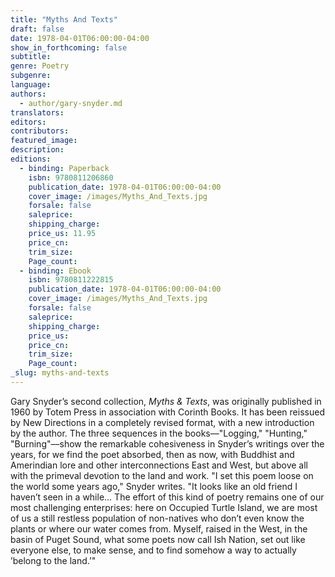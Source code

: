 ```yaml
---
title: "Myths And Texts"
draft: false
date: 1978-04-01T06:00:00-04:00
show_in_forthcoming: false
subtitle:
genre: Poetry
subgenre:
language:
authors:
  - author/gary-snyder.md
translators:
editors:
contributors:
featured_image:
description:
editions:
  - binding: Paperback
    isbn: 9780811206860
    publication_date: 1978-04-01T06:00:00-04:00
    cover_image: /images/Myths_And_Texts.jpg
    forsale: false
    saleprice:
    shipping_charge:
    price_us: 11.95
    price_cn:
    trim_size:
    Page_count:
  - binding: Ebook
    isbn: 9780811222815
    publication_date: 1978-04-01T06:00:00-04:00
    cover_image: /images/Myths_And_Texts.jpg
    forsale: false
    saleprice:
    shipping_charge:
    price_us:
    price_cn:
    trim_size:
    Page_count:
_slug: myths-and-texts
---
```


Gary Snyder’s second collection, _Myths & Texts_, was originally published in 1960 by Totem Press in association with Corinth Books. It has been reissued by New Directions in a completely revised format, with a new introduction by the author. The three sequences in the books––"Logging," "Hunting," "Burning"––show the remarkable cohesiveness in Snyder’s writings over the years, for we find the poet absorbed, then as now, with Buddhist and Amerindian lore and other interconnections East and West, but above all with the primeval devotion to the land and work. "I set this poem loose on the world some years ago," Snyder writes. "It looks like an old friend I haven’t seen in a while... The effort of this kind of poetry remains one of our most challenging enterprises: here on Occupied Turtle Island, we are most of us a still restless population of non-natives who don’t even know the plants or where our water comes from. Myself, raised in the West, in the basin of Puget Sound, what some poets now call Ish Nation, set out like everyone else, to make sense, and to find somehow a way to actually ’belong to the land.’"

